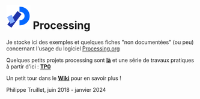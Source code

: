 # <img src="https://github.com/truillet/upssitech/blob/master/SRI/1A/Code/Processing_2021_logo.png" width=64> Processing

Je stocke ici des exemples et quelques fiches "non documentées" (ou peu) concernant l'usage du logiciel [Processing.org](https://www.processing.org)

Quelques petits projets processing sont **[là](https://github.com/truillet/tas_de_code)** et une série de travaux pratiques à partir d'ici : **[TP0](lab0.md)**

Un petit tour dans le **[Wiki](https://github.com/truillet/processing/wiki)** pour en savoir plus !


Philippe Truillet, juin 2018 - janvier 2024
